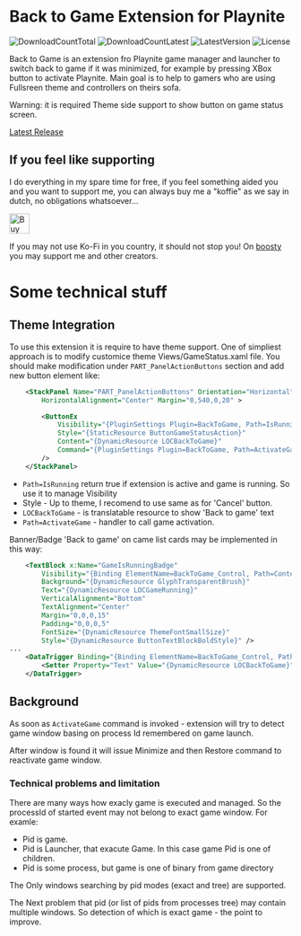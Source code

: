 # Back to Game Extension for Playnite
![DownloadCountTotal](https://img.shields.io/github/downloads/ashpynov/BackToGame/total?label=total%20downloads&style=plastic) ![DownloadCountLatest](https://img.shields.io/github/downloads/ashpynov/BackToGame/latest/total?style=plastic) ![LatestVersion](https://img.shields.io/github/v/tag/ashpynov/BackToGame?label=Latest%20version&style=plastic) ![License](https://img.shields.io/github/license/ashpynov/BackToGame?style=plastic)

Back to Game is an extension fro Playnite game manager and launcher to switch back to game if it was minimized, for example by pressing XBox button to activate Playnite. Main goal is to help to gamers who are using Fullsreen theme and controllers on theirs sofa.

Warning: it is required Theme side support to show button on game status screen.


[Latest Release](https://github.com/ashpynov/BackToGame/releases/latest)

## If you feel like supporting
I do everything in my spare time for free, if you feel something aided you and you want to support me, you can always buy me a "koffie" as we say in dutch, no obligations whatsoever...

<a href='https://ko-fi.com/ashpynov' target='_blank'><img height='36' style='border:0px;height:36px;' src='https://cdn.ko-fi.com/cdn/kofi2.png?v=3' border='0' alt='Buy Me a Coffee at ko-fi.com' /></a>

If you may not use Ko-Fi in you country, it should not stop you! On [boosty](https://boosty.to/ashpynov/donate) you may support me and other creators.


# Some technical stuff
## Theme Integration
To use this extension it is require to have theme support.
One of simpliest approach is to modify customice theme Views/GameStatus.xaml file.
You should make modification under ```PART_PanelActionButtons``` section and add new button element like:

```xml
    <StackPanel Name="PART_PanelActionButtons" Orientation="Horizontal"
        HorizontalAlignment="Center" Margin="0,540,0,20" >

        <ButtonEx
            Visibility="{PluginSettings Plugin=BackToGame, Path=IsRunning, Converter={StaticResource BooleanToVisibilityConverter}}"
            Style="{StaticResource ButtonGameStatusAction}"
            Content="{DynamicResource LOCBackToGame}"
            Command="{PluginSettings Plugin=BackToGame, Path=ActivateGame}"
        />
    </StackPanel>
```
- ```Path=IsRunning``` return true if extension is active and game is running. So use it to manage Visibility
- Style - Up to theme, I recomend to use same as for 'Cancel' button.
- ```LOCBackToGame``` - is translatable resource to show 'Back to game' text
- ```Path=ActivateGame``` - handler to call game activation.

Banner/Badge 'Back to game' on came list cards may be implemented in this way:
```xml
    <TextBlock x:Name="GameIsRunningBadge"
        Visibility="{Binding ElementName=BackToGame_Control, Path=Content.IsRunning, Converter={StaticResource BooleanToVisibilityConverter}}"
        Background="{DynamicResource GlyphTransparentBrush}"
        Text="{DynamicResource LOCGameRunning}"
        VerticalAlignment="Bottom"
        TextAlignment="Center"
        Margin="0,0,0,15"
        Padding="0,0,0,5"
        FontSize="{DynamicResource ThemeFontSmallSize}"
        Style="{DynamicResource ButtonTextBlockBoldStyle}" />
...
    <DataTrigger Binding="{Binding ElementName=BackToGame_Control, Path=Content.IsRunning}" Value="True" >
        <Setter Property="Text" Value="{DynamicResource LOCBackToGame}" TargetName="GameIsRunningBadge" />
    </DataTrigger>

```

## Background

As soon as ```ActivateGame``` command is invoked - extension will try to detect game window basing on process Id remembered on game launch.

After window is found it will issue Minimize and then Restore command to reactivate game window.

### Technical problems and limitation
There are many ways how exacly game is executed and managed. So the processId of started event may not belong to exact game window. For examle:
- Pid is game.
- Pid is Launcher, that exacute Game. In this case game Pid is one of children.
- Pid is some process, but game is one of binary from game directory

The Only windows searching by pid modes (exact and tree) are supported.

The Next problem that pid (or list of pids from processes tree) may contain multiple windows. So detection of which is exact game - the point to improve.
